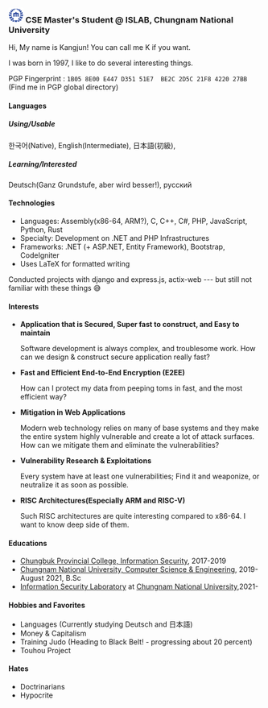 ### <img src="https://raw.githubusercontent.com/0x00000FF/0x00000FF/master/images.png" height="30" /> CSE Master's Student @ ISLAB, Chungnam National University

Hi, My name is Kangjun! You can call me K if you want.

I was born in 1997, I like to do several interesting things.

PGP Fingerprint : `1B05 8E00 E447 D351 51E7  BE2C 2D5C 21F8 4220 27BB` (Find me in PGP global directory)

#### Languages

##### Using/Usable
한국어(Native), English(Intermediate), 日本語(初級),

##### Learning/Interested
Deutsch(Ganz Grundstufe, aber wird besser!), русский

#### Technologies
* Languages: Assembly(x86-64, ARM?), C, C++, C#, PHP, JavaScript, Python, Rust
* Specialty: Development on .NET and PHP Infrastructures
* Frameworks: .NET (+ ASP.NET, Entity Framework), Bootstrap, CodeIgniter
* Uses LaTeX for formatted writing

Conducted projects with django and express.js, actix-web --- but still not familiar with these things 😅

#### Interests
* **Application that is Secured, Super fast to construct, and Easy to maintain**

  Software development is always complex, and troublesome work. How can we design & construct secure application really fast?

* **Fast and Efficient End-to-End Encryption (E2EE)**
  
  How can I protect my data from peeping toms in fast, and the most efficient way?
* **Mitigation in Web Applications**

  Modern web technology relies on many of base systems and they make the entire system highly vulnerable and create a lot of attack surfaces. How can we mitigate them and eliminate the vulnerabilities?
* **Vulnerability Research & Exploitations**

  Every system have at least one vulnerabilities; Find it and weaponize, or neutralize it as soon as possible.
* **RISC Architectures(Especially ARM and RISC-V)**

  Such RISC architectures are quite interesting compared to x86-64. I want to know deep side of them. 

#### Educations
* [Chungbuk Provincial College, Information Security](http://www.cpu.ac.kr/), 2017-2019
* [Chungnam National University, Computer Science & Engineering](https://computer.cnu.ac.kr/computer/index.do), 2019-August 2021, B.Sc
* [Information Security Laboratory](https://islab.cnu.ac.kr) at [Chungnam National University](https://computer.cnu.ac.kr/computer/index.do),2021-

#### Hobbies and Favorites
* Languages (Currently studying Deutsch and 日本語)
* Money & Capitalism
* Training Judo (Heading to Black Belt! - progressing about 20 percent)
* Touhou Project

#### Hates
* Doctrinarians
* Hypocrite
